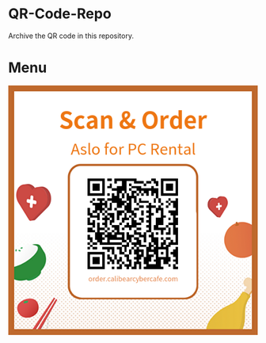 # QR-Code-Repo
Archive the QR code in this repository.

# Menu
![Menu](https://github.com/Calibear-Cyber-Cafe/QR-Code-Repo/blob/main/Menu/Calibear_Menu_QR.png?raw=true)
